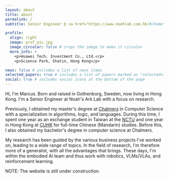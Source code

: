```yaml
---
layout: about
title: about
permalink: /
subtitle: Senior Engineer @ <a href="https://www.noahlab.com.hk/#/home">Noah's Ark Lab</a>, Huawei

profile:
  align: right
  image: prof_pic.jpg
  image_circular: false # crops the image to make it circular
  more_info: >
    <p>Huawei Tech. Investment Co., Ltd.</p>
    <p>Science Park, Shatin, Hong Kong</p>

news: false # includes a list of news items
selected_papers: true # includes a list of papers marked as "selected={true}"
social: true # includes social icons at the bottom of the page
---
```


Hi, I'm Marcus. Born and raised in Gothenburg, Sweden, now living in Hong Kong. I'm a Senior Engineer at Noah's Ark Lab with a focus on research.

Previously, I obtained my master's degree at [Chalmers](https://www.chalmers.se/en/) in Computer Science with a specialization in algorithms, logic, and languages. During this time, I spent one year as an exchange student in Taiwan at the [NCTU](https://en.wikipedia.org/wiki/National_Chiao_Tung_University) and one year in Hong Kong at [CUHK](https://www.cuhk.edu.hk/english/index.html) for full-time Chinese (Mandarin) studies. Before this, I also obtained my bachelor's degree in computer science at Chalmers.

My research has been guided by the various business projects I've worked on, leading to a wide range of topics. In the field of research, I'm therefore more of a generalist, with all the advantages that brings. These days, I'm within the embodied AI team and thus work with robotics, VLMs/VLAs, and reinforcement learning.

NOTE: The website is still under construction.
